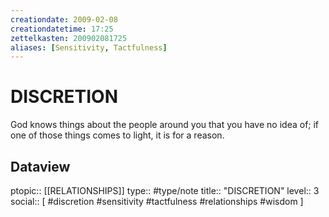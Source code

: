 ```yaml
---
creationdate: 2009-02-08
creationdatetime: 17:25
zettelkasten: 200902081725
aliases: [Sensitivity, Tactfulness]
---
```

# DISCRETION
God knows things about the people around you that you have no idea of; if one of those things comes to light, it is for a reason.

## Dataview
ptopic:: [[RELATIONSHIPS]]
type:: #type/note
title:: "DISCRETION"
level:: 3
social:: [ #discretion #sensitivity #tactfulness #relationships #wisdom ]
